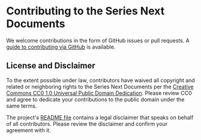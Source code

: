 Contributing to the Series Next Documents
=========================================

We welcome contributions in the form of GitHub issues or pull requests. A [guide to contributing via GitHub][guide] is available.

License and Disclaimer
----------------------

To the extent possible under law, contributors have waived all copyright and related or neighboring rights to the Series Next Documents per the [Creative Commons CC0 1.0 Universal Public Domain Dedication][CC0]. Please review CC0 and agree to dedicate your contributions to the public domain under the same terms.

The project's [README file][readme] contains a legal disclaimer that speaks on behalf of all contributors. Please review the disclaimer and confirm your agreement with it.

[CC0]: http://creativecommons.org/publicdomain/zero/1.0/
[guide]: http://www.seriesseed.com/posts/2013/02/for-law-nerds-and-real-nerds.html
[readme]: ./README.md
